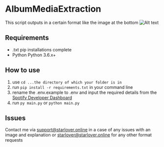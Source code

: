 # AlbumMediaExtraction

This script outputs in a certain format like the image at the bottom
![Alt text](example.png)

## Requirements
- .txt pip installations complete
- Python Python 3.6.x+

## How to use

1. use ``cd ...the directory of which your folder is in``
2. run ``pip install -r requirements.txt`` in your command line
3. rename the .env.example to .env and input the required details from the [Spotify Developer Dashboard](https://developer.spotify.com/)
4. run ``py main.py`` or ``python main.py``

## Issues
Contact me via <a href="mailto:support@starlover.online">support@starlover.online</a> in a case of any issues with an image and explanation or <a href="mailto:starlover@starlover.online">starlover@starlover.online</a> for any other format requests

